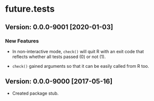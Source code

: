 # future.tests

## Version: 0.0.0-9001 [2020-01-03]

### New Features

* In non-interactive mode, `check()` will quit R with an exit code that reflects
  whether all tests passed (0) or not (1).

* `check()` gained arguments so that it can be easily called from R too.



## Version: 0.0.0-9000 [2017-05-16]

* Created package stub.
